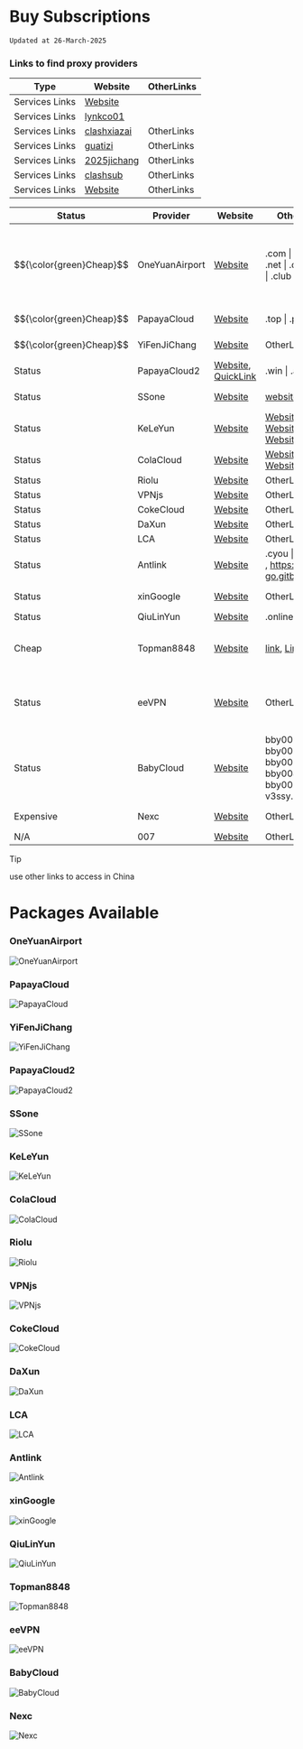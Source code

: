 # Buy Subscriptions
`Updated at 26-March-2025`

### Links to find proxy providers
| Type           | Website | OtherLinks |
| -------------- | ------- | ---------- |
| Services Links | [Website](https://9.234456.xyz/abc.html?t=1740946027727) |   |
| Services Links | [lynkco01](https://github.com/lynkco01/jichangtuijian) | |
| Services Links | [clashxiazai](https://clashxiazai.com/clash-nodes-providers/) | OtherLinks |
| Services Links | [guatizi](https://guatizi.com/) | OtherLinks |
| Services Links | [2025jichang](https://2025jichang.com/) | OtherLinks |
| Services Links | [clashsub](https://clashsub.net/) | OtherLinks |
| Services Links | [Website](https://guatizi.com/) | OtherLinks |

| Status | Provider       | Website | OtherLinks | Packages | Trial | Notes |
| ------ | -------------- | ------- | ---------- | -------- | ----- | ----- |
| $${\color{green}Cheap}$$  | OneYuanAirport | [Website](https://一元机场.com/) | .com \| .ink \| .art \| .net \| .click \| .xyz \| .club | [Packages](#OneYuanAirport) | No | 7¥ for 500Gb, not work >> whatsapp calling, chatgpt |
| $${\color{green}Cheap}$$  | PapayaCloud    | [Website](https://muguacloud.top/) | .top \| .pw \| .art | [Packages](#PapayaCloud) | 1¥ 2Gb | 6¥ for 500Gb |
| $${\color{green}Cheap}$$ | YiFenJiChang | [Website](https://login.yfjc.xyz/#/register?code=7lCbWk7w) | OtherLinks | [Packages](#YiFenJiChang) | No | 2¥ for 100Gb |
| Status | PapayaCloud2   | [Website](https://muguacloud.win/), [QuickLink](https://4399.bid/) | .win \| .app | [Packages](#PapayaCloud2) | Trial | Notes |
| Status | SSone          | [Website](https://ssonegames.xn--xhq8sm16c5ls.com/dashboard) | [website](https://hello-ssone.com/), [website](https://hello36d.com/) | [Packages](#SSone) | 1Gb, 5Hrs | Notes |
| Status | KeLeYun        | [Website](https://q0av6w.klwiuehge.top/#/plan) | [Website](https://可乐云.com/), [Website](https://q0av6w.klwiuehge.top/), [Website](https://kly2026.com/),  | [Packages](#KeLeYun) | No | Notes |
| Status | ColaCloud      | [Website](https://colacloud.online/) | [Website](https://colacloud.info/index.html), [Website](https://colacloudnet.com/) | [Packages](#ColaCloud) | Free | Notes |
| Status | Riolu          | [Website](https://1o.riolu.sbs/) | OtherLinks | [Packages](#Riolu) | Free | Notes |
| Status | VPNjs          | [Website](https://user.jsqcn.net/) | OtherLinks | [Packages](#VPNjs) | Free | Notes |
| Status | CokeCloud      | [Website](https://cokecloud.net/) | OtherLinks | [Packages](#CokeCloud) | Free | Notes |
| Status | DaXun          | [Website](https://daxun.fun/) | OtherLinks | [Packages](#DaXun) | Free | Notes |
| Status | LCA            | [Website](https://lca.lol/) | OtherLinks | [Packages](#LCA) | 2Gb | Notes |
| Status | Antlink        | [Website](https://antlink.cc/#/register?code=ve5wxSUB) | .cyou \| .icu \| .xyz , https://x-go.gitbook.io/ant  | [Packages](#Antlink) | No | Notes |
| Status | xinGoogle      | [Website](https://xingoogle1.cc/auth/login) | OtherLinks | [Packages](#xinGoogle) | 2Gb, 7 Day | Notes |
| Status | QiuLinYun      | [Website](https://www.qiulinyun.com) | .online | [Packages](#qiulinyun) | Free | Notes |
| Cheap  | Topman8848     | [Website](https://joyo95.cc/) | [link](http://topman8848.com), [Link](https://tooop.cc/) | [Packages](#Topman8848) | 1Gb, 7 Day | 5.9¥ for 100Gb, 1 device only |
| Status | eeVPN          | [Website](https://www.eevpn66.com/) | OtherLinks | [Packages](#eeVPN) | No | 6.99¥ for 100Gb, 10.99¥ for 200Gb, |
| Status | BabyCloud      | [Website](https://bbyvpn.com) | bby001.com, bby002.com, bby003.com, bby004.com, bby005.com, v3ssy.xyz | [Packages](#BabyCloud) | 10Gb, 1 Day | Notes |
| Expensive | Nexc        | [Website](https://nexc.cc/) | OtherLinks | [Packages](#nexc) | 2gb, 1day | Notes |
| N/A | 007       | [Website](https://cloud.839527.xyz/#/login) | OtherLinks | Packages | Trial | Notes |

> [!TIP]
> use other links to access in China <br/>

# Packages Available

### OneYuanAirport
![OneYuanAirport](https://github.com/ammasood12/clash/blob/main/Packages/oneYuanAirport.png)
### PapayaCloud
![PapayaCloud](https://github.com/ammasood12/clash/blob/main/Packages/PapayaCloud.png)
### YiFenJiChang
![YiFenJiChang](https://github.com/ammasood12/clash/blob/main/Packages/YiFenJiChang.png)
### PapayaCloud2
![PapayaCloud2](https://github.com/ammasood12/clash/blob/main/Packages/PapayaCloud2.png)
### SSone
![SSone](https://github.com/ammasood12/clash/blob/main/Packages/ssone.png)
### KeLeYun
![KeLeYun](https://github.com/ammasood12/clash/blob/main/Packages/KeLeYun.png)
### ColaCloud
![ColaCloud](https://github.com/ammasood12/clash/blob/main/Packages/ColaCloud.png)
### Riolu
![Riolu](https://github.com/ammasood12/clash/blob/main/Packages/riolu.png)
### VPNjs
![VPNjs](https://github.com/ammasood12/clash/blob/main/Packages/vpnjs.png)
### CokeCloud
![CokeCloud](https://github.com/ammasood12/clash/blob/main/Packages/cokecloud.png)
### DaXun
![DaXun](https://github.com/ammasood12/clash/blob/main/Packages/daxun.png)
### LCA
![LCA](https://github.com/ammasood12/clash/blob/main/Packages/lca.png)
### Antlink
![Antlink](https://github.com/ammasood12/clash/blob/main/Packages/antlink.png)
### xinGoogle
![xinGoogle](https://github.com/ammasood12/clash/blob/main/Packages/xinGoogle.png)
### QiuLinYun
![QiuLinYun](https://github.com/ammasood12/clash/blob/main/Packages/qiulinyun.png)
### Topman8848
![Topman8848](https://github.com/ammasood12/clash/blob/main/Packages/Topman8848.png)
### eeVPN
![eeVPN](https://github.com/ammasood12/clash/blob/main/Packages/eevpn.png)
### BabyCloud
![BabyCloud](https://github.com/ammasood12/clash/blob/main/Packages/babycloud.png)
### Nexc
![Nexc](https://github.com/ammasood12/clash/blob/main/Packages/nexc.png)
